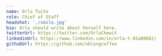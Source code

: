 ```yaml
---
name: Orla Tuite
role: Chief of Staff
headshot: './smile.jpg'
bio: Orla should write about herself here.
twitterUrl: https://twitter.com/OrlaChewit
linkedinUrl: https://www.linkedin.com/in/orla-t-01a80682/
githubUrl: https://github.com/oblongcoffee
---
```

